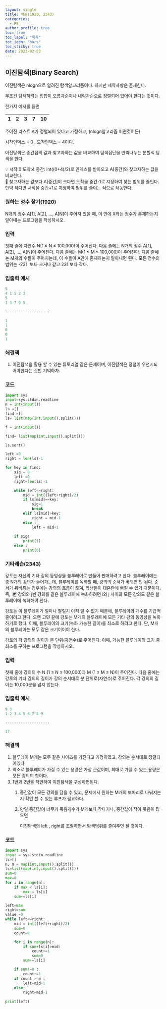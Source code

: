 ```yaml
---
layout: single
title: 백준(1920, 2343)
categories:
  - PS
author_profile: true
toc: true
toc_label: "목록"
toc_icon: "bars"
toc_sticky: true
date: 2023-02-03
---
```


## 이진탐색(Binary Search)

이진탐색은 nlogn으로 알려진 탐색알고리즘이다. 하지만 제약사항은 존재한다.

무조건 탐색하려는 집합이 오름차순이나 내림차순으로 정렬되어 있어야 한다는 것이다.

한가지 예시를 들면

| 1 | 2 | 3 | 7 | 10 |
| --- | --- | --- | --- | --- |

주어진 리스트 A가 정렬되어 있다고 가정하고, (nlogn알고리즘 어떤것이든)

시작인덱스 = 0 , 도착인덱스 = 4이다.

이진탐색은 중간점의 값과 찾고자하는 값을 비교하여 탐색집단을 반씩나누는 분할식 탐색을 한다.

<aside>
💡 시작:0 도착:4 중간: int((0+4)/2)로 인덱스를 받아오고 A[중간]와 찾고자하는 값을 비교한다.

</aside>

<aside>
📌 찾고자하는 값보다 A[중간]이 크다면 도착을 중간-1로 지정하여 찾는 범위를 줄인다. 만약 작다면 시작을 중간+1로 지정하여 범위를 줄이는 식으로 작동한다.

</aside>

### 원하는 정수 찾기(1920)

N개의 정수 A[1], A[2], …, A[N]이 주어져 있을 때, 이 안에 X라는 정수가 존재하는지 알아내는 프로그램을 작성하시오.

### 입력

첫째 줄에 자연수 N(1 ≤ N ≤ 100,000)이 주어진다. 다음 줄에는 N개의 정수 A[1], A[2], …, A[N]이 주어진다. 다음 줄에는 M(1 ≤ M ≤ 100,000)이 주어진다. 다음 줄에는 M개의 수들이 주어지는데, 이 수들이 A안에 존재하는지 알아내면 된다. 모든 정수의 범위는 -231
 보다 크거나 같고 231
보다 작다.

### 입출력 예시

```python
5
4 1 5 2 3
5
1 3 7 9 5

--------------------

1
1
0
0
1
```

### 해결책

1. 이진탐색을 활용 할 수 있는 튜토리얼 같은 문제이며, 이진탐색은 정렬이 우선시되어야한다는 것만 기억하자.

### 코드

```python
import sys
input=sys.stdin.readline
n = int(input())
ls =[]
find =[]
ls= list(map(int,input().split()))

f = int(input())

find= list(map(int,input().split()))

ls.sort()

left =0
right = len(ls)-1

for key in find:
    sig = 0
    left =0
    right=len(ls)-1

    while left<=right:
        mid = int((left+right)/2)
        if ls[mid]==key:
            sig=1
            break
        elif ls[mid]>key:
            right = mid-1
        else :
            left = mid+1
        
    if sig:
        print(1)
    else :
        print(0)
```

### 기타레슨(2343)

강토는 자신의 기타 강의 동영상을 블루레이로 만들어 판매하려고 한다. 블루레이에는 총 N개의 강의가 들어가는데, 블루레이를 녹화할 때, 강의의 순서가 바뀌면 안 된다. 순서가 뒤바뀌는 경우에는 강의의 흐름이 끊겨, 학생들이 대혼란에 빠질 수 있기 때문이다. 즉, i번 강의와 j번 강의를 같은 블루레이에 녹화하려면 i와 j 사이의 모든 강의도 같은 블루레이에 녹화해야 한다.

강토는 이 블루레이가 얼마나 팔릴지 아직 알 수 없기 때문에, 블루레이의 개수를 가급적 줄이려고 한다. 오랜 고민 끝에 강토는 M개의 블루레이에 모든 기타 강의 동영상을 녹화하기로 했다. 이때, 블루레이의 크기(녹화 가능한 길이)를 최소로 하려고 한다. 단, M개의 블루레이는 모두 같은 크기이어야 한다.

강토의 각 강의의 길이가 분 단위(자연수)로 주어진다. 이때, 가능한 블루레이의 크기 중 최소를 구하는 프로그램을 작성하시오.

### 입력

첫째 줄에 강의의 수 N (1 ≤ N ≤ 100,000)과 M (1 ≤ M ≤ N)이 주어진다. 다음 줄에는 강토의 기타 강의의 길이가 강의 순서대로 분 단위로(자연수)로 주어진다. 각 강의의 길이는 10,000분을 넘지 않는다.

### 입출력 예시

```python
9 3
1 2 3 4 5 6 7 8 9

--------------------

17
```

### 해결책

1. 블루레이 M개는 모두 같은 사이즈를 가진다고 가정하였고, 강의는 순서대로 정렬되어있다
2. 최소로 블루레이가 가질 수 있는 용량은 가장 큰값이며, 최대로 가질 수 있는 용량은 모든 강의의 합이다.
3. 1번과 2번을 착안하여 이진탐색을 구성하면된다.
    1. 중간값이 모든 강의를 담을 수 있고, 문제에서 원하는 M개의 보따리로 나눠지는지 확인 할 수 있는 루프가 필요하다.
    2. 만일 중간값이 너무커 묶음개수가 M개보다 작다거나, 중간값이 작아 묶음이 많으면
        
        이진탐색의 left , right를 조절하면서 탐색범위를 줄여주면 될 것이다.
        

### 코드

```python
import sys
input = sys.stdin.readline
ls=[]
n, m = map(int,input().split())
ls=list(map(int,input().split()))
sum=0
max=0
for i in range(n):
    if max < ls[i]:
        max = ls[i]
    sum+=ls[i]

left=max
right=sum
value =0
while left<=right:
    mid = int((left+right)/2)
    sum=0
    count=0

    for i in range(n):
        if sum+ls[i]>mid:
            count+=1
            sum=0
        sum+=ls[i]

    if sum!=0 :
        count+=1
    if count > m :
        left=mid+1
    else:
        right=mid-1
        
print(left)
```